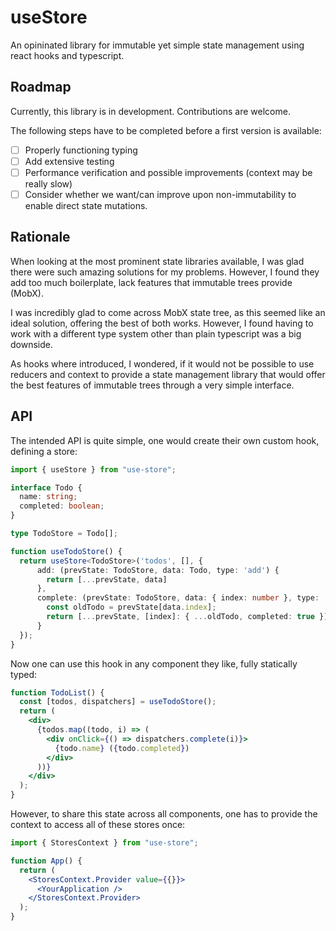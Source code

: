 # useStore

An opininated library for immutable yet simple state management using react hooks and typescript.

## Roadmap

Currently, this library is in development. Contributions are welcome.

The following steps have to be completed before a first version is available:

- [ ] Properly functioning typing
- [ ] Add extensive testing
- [ ] Performance verification and possible improvements (context may be really slow)
- [ ] Consider whether we want/can improve upon non-immutability to enable direct state mutations.

## Rationale

When looking at the most prominent state libraries available, I was glad there were such amazing solutions for my problems. However, I found they add too much boilerplate, lack features that immutable trees provide (MobX).

I was incredibly glad to come across MobX state tree, as this seemed like an ideal solution, offering the best of both works. However, I found having to work with a different type system other than plain typescript was a big downside.

As hooks where introduced, I wondered, if it would not be possible to use reducers and context to provide a state management library that would offer the best features of immutable trees through a very simple interface.

## API

The intended API is quite simple, one would create their own custom hook, defining a store:

```typescript
import { useStore } from "use-store";

interface Todo {
  name: string;
  completed: boolean;
}

type TodoStore = Todo[];

function useTodoStore() {
  return useStore<TodoStore>('todos', [], {
      add: (prevState: TodoStore, data: Todo, type: 'add') {
        return [...prevState, data]
      },
      complete: (prevState: TodoStore, data: { index: number }, type: 'complete') {
        const oldTodo = prevState[data.index];
        return [...prevState, [index]: { ...oldTodo, completed: true }]
      }
  });
}
```

Now one can use this hook in any component they like, fully statically typed:

```jsx
function TodoList() {
  const [todos, dispatchers] = useTodoStore();
  return (
    <div>
      {todos.map((todo, i) => (
        <div onClick={() => dispatchers.complete(i)}>
          {todo.name} ({todo.completed})
        </div>
      ))}
    </div>
  );
}
```

However, to share this state across all components, one has to provide the context to access all of these stores once:

```jsx
import { StoresContext } from "use-store";

function App() {
  return (
    <StoresContext.Provider value={{}}>
      <YourApplication />
    </StoresContext.Provider>
  );
}
```
